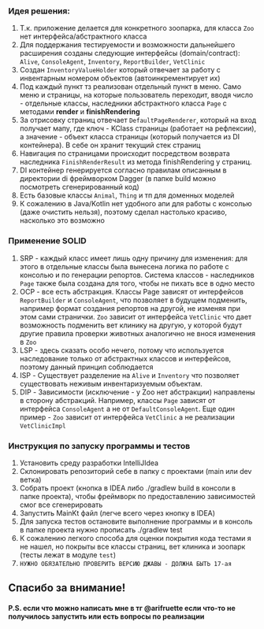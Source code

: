 ### Идея решения:
1. Т.к. приложение делается для конкретного зоопарка, для класса `Zoo` нет интерфейса/абстрактного класса
2. Для поддержания тестируемости и возможности дальнейшего расширения созданы следующие интерфейсы (domain/contract):
`Alive`, `ConsoleAgent`, `Inventory`, `ReportBuilder`, `VetClinic`
3. Создан `InventoryValueHolder` который отвечает за работу с инвентарным номером объектов (автоинкрементирует их)
4. Под каждый пункт тз реализован отдельный пункт в меню. Само меню и страницы, на которые пользователь переходит, вводя число - отдельные классы, наследники абстрактного класса `Page` с методами **render** и **finishRendering**
5. За отрисовку страниц отвечает `DefaultPageRenderer`, который на вход получает мапу, где ключ - KClass страницы (работает на рефлексии), а значение - объект класса страницы (который получается из DI контейнера). В себе он хранит текущий стек страниц
6. Навигация по страницами происходит посредством возврата наследника `FinishRenderResult` из метода finishRendering у страниц.
7. DI контейнер генерируется согласно правилам описанным в директории di фреймворком Dagger (в папке build можно посмотреть сгенерированный код)
8. Есть базовые классы `Animal`, `Thing` и тп для доменных моделей
9. К сожалению в Java/Kotlin нет удобного апи для работы с консолью (даже очистить нельзя), поэтому сделал настолько красиво, насколько это возможно

### Применение SOLID
1. SRP - каждый класс имеет лишь одну причину для изменения: для этого в отдельные классы была вынесена логика по работе с консолью и по генерации репортов. Система классов - наследников `Page` также была создана для того, чтобы не пихать все в одно место
2. OCP - все есть абстракция. Классы Page зависят от интерфейсов `ReportBuilder` и `ConsoleAgent`, что позволяет в будущем подменить, например формат создания репортов на другой, не изменяя при этом сами странички. `Zoo` зависит от интерфейса `VetClinic` что дает возможность подменить вет клинику на другую, у которой будут другие правила проверки животных аналогично не внося изменения в `Zoo`
3. LSP - здесь сказать особо нечего, потому что используется наследование только от абстрактных классов и интерфейсов, поэтому данный принцип соблюдается
4. ISP - Существует разделение на `Alive` и `Inventory` что позволяет существовать неживым инвентаризуемым объектам.
5. DIP - Зависимости (исключение - у Zoo нет абстракции) направлены в сторону абстракций. Например, классы `Page` зависят от интерфейса `ConsoleAgent` а не от `DefaultConsoleAgent`. Еще один пример - `Zoo` зависит от интерфейса `VetClinic` а не реализации `VetClinicImpl`

### Инструкция по запуску программы и тестов
1. Установить среду разработки IntelliJIdea
2. Склонировать репозиторий себе в папку с проектами (main или dev ветка)
3. Собрать проект (кнопка в IDEA либо ./gradlew build в консоли в папке проекта), чтобы фреймворк по предоставлению зависимостей смог все сгенерировать
4. Запустить MainKt файл (легче всего через кнопку в IDEA)
5. Для запуска тестов остановите выполнение программы и в консоль в папке проекта нужно прописать ./gradlew test
6. К сожалению легкого способа для оценки покрытия кода тестами я не нашел, но покрыты все классы страниц, вет клиника и зоопарк (тесты лежат в модуле `test`)
7. `НУЖНО ОБЯЗАТЕЛЬНО ПРОВЕРИТЬ ВЕРСИЮ ДЖАВЫ - ДОЛЖНА БЫТЬ 17-ая`


## Спасибо за внимание!
#### P.S. если что можно написать мне в тг @arifruette если что-то не получилось запустить или есть вопросы по реализации
